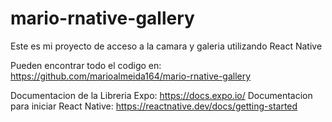 # mario-rnative-gallery
Este es mi proyecto de acceso a la camara y galeria utilizando React Native

Pueden encontrar todo el codigo en: https://github.com/marioalmeida164/mario-rnative-gallery

Documentacion de la Libreria Expo: https://docs.expo.io/
Documentacion para iniciar React Native: https://reactnative.dev/docs/getting-started



